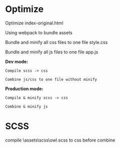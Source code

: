 # Optimize
Optimize index-original.html

Using webpack to bundle assets

Bundle and minify all css files to one file style.css

Bundle and minify all js files to one file app.js

**Dev mode:**

    Compile scss -> css

    Combine js/css to one file without minify

**Production mode:**

    Compile & minify scss -> css

    Combine & minify js




# SCSS
compile \assets\scss\owl.scss to css before combine

